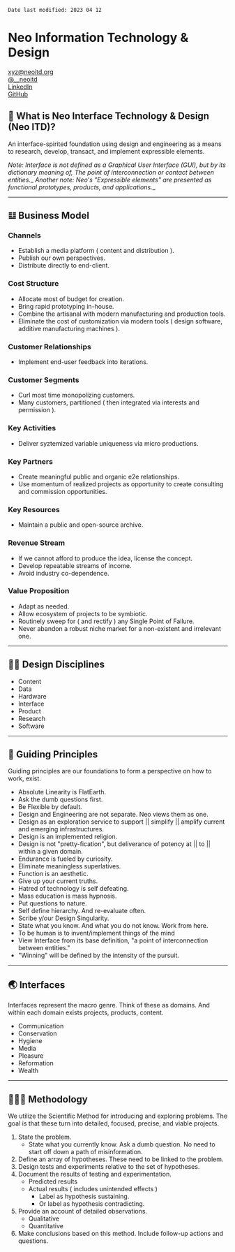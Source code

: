 `Date last modified: 2023 04 12`
# Neo Information Technology & Design
[xyz@neoitd.org](mailto:xyz@neoitd.org)  
[ @__neoitd ](https://twitter.com/__neoitd)   
[ LinkedIn ](https://www.linkedin.com/company/neo-itd/)   
[ GitHub ](https://github.com/neo-itd)

## 🤔 What is Neo Interface Technology & Design (Neo ITD)?
An interface-spirited foundation using design and engineering as a means to research, develop, transact, and implement expressible elements. 

_Note: Interface is not defined as a Graphical User Interface (GUI), but by its dictionary meaning of, The point of interconnection or contact between entities.__
_Another note: Neo's "Expressible elements" are presented as functional prototypes, products, and applications.__

---

## 𝌭 Business Model

### Channels
* Establish a media platform ( content and distribution ). 
* Publish our own perspectives.
* Distribute directly to end-client.

### Cost Structure
* Allocate most of budget for creation.
* Bring rapid prototyping in-house.
* Combine the artisanal with modern manufacturing and production tools.
* Eliminate the cost of customization via modern tools ( design software, additive manufacturing machines ).

### Customer Relationships
* Implement end-user feedback into iterations.
 
### Customer Segments
* Curl most time monopolizing customers.
* Many customers, partitioned ( then integrated via interests and permission ).

### Key Activities
* Deliver syztemized variable uniqueness via micro productions.

### Key Partners
* Create meaningful public and organic e2e relationships.
* Use momentum of realized projects as opportunity to create consulting and commission opportunities.

### Key Resources
* Maintain a public and open-source archive.

### Revenue Stream
* If we cannot afford to produce the idea, license the concept.
* Develop repeatable streams of income.
* Avoid industry co-dependence.

### Value Proposition
* Adapt as needed.
* Allow ecosystem of projects to be symbiotic.
* Routinely sweep for ( and rectify ) any Single Point of Failure.
* Never abandon a robust niche market for a non-existent and irrelevant one.

---

## 🥷🏾 Design Disciplines
* Content 
* Data 
* Hardware
* Interface
* Product
* Research
* Software

---

## 👣 Guiding Principles
Guiding principles are our foundations to form a perspective on how to work, exist.

* Absolute Linearity is FlatEarth.
* Ask the dumb questions first.
* Be Flexible by default.
* Design and Engineering are not separate. Neo views them as one.
* Design as an exploration service to support || simplify || amplify current and emerging infrastructures.
* Design is an implemented religion.
* Design is not "pretty-fication", but deliverance of potency at || to || within a given domain.
* Endurance is fueled by curiosity.
* Eliminate meaningless superlatives.
* Function is an aesthetic. 
* Give up your current truths.
* Hatred of technology is self defeating.
* Mass education is mass hypnosis.
* Put questions to nature.
* Self define hierarchy. And re-evaluate often. 
* Scribe y/our Design Singularity.
* State what you know. And what you do not know. Work from here.
* To be human is to invent/implement things of the mind
* View Interface from its base definition, "a point of interconnection between entities."
* "Winning" will be defined by the intensity of the pursuit.

---

## 🌏 Interfaces
Interfaces represent the macro genre. Think of these as domains. And within each domain exists projects, products, content. 

* Communication
* Conservation
* Hygiene
* Media
* Pleasure
* Reformation
* Wealth

---

## 👨🏾‍🍳 Methodology
We utilize the Scientific Method for introducing and exploring problems. The goal is that these turn into detailed, focused, precise, and viable projects.

1. State the problem.
    - State what you currently know. Ask a dumb question. No need to start off down a path of misinformation.
2. Define an array of hypotheses. These need to be linked to the problem.
3. Design tests and experiments relative to the set of hypotheses.
4. Document the results of testing and experimentation.
    - Predicted results
    - Actual results ( includes unintended effects )
    	+ Label as hypothesis sustaining.
    	+ Or label as hypothesis contradicting.
5. Provide an account of detailed observations.
    - Qualitative
    - Quantitative
6. Make conclusions based on this method. Include follow-up actions and questions.



